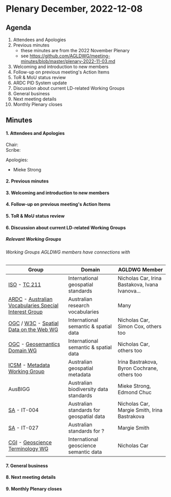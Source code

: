 # Plenary December, 2022-12-08

## Agenda

1. Attendees and Apologies
2. Previous minutes
    * these minutes are from the 2022 November Plenary
    * see <https://github.com/AGLDWG/meeting-minutes/blob/master/plenary-2022-11-03.md>
3. Welcoming and introduction to new members
4. Follow-up on previous meeting's Action Items
5. ToR & MoU status review
6. ARDC PID System update
7. Discussion about current LD-related Working Groups
8. General business 
9. Next meeting details
10. Monthly Plenary closes

## Minutes

#### 1. Attendees and Apologies

Chair:  
Scribe:   

Apologies:  
* Mieke Strong

#### 2. Previous minutes
#### 3. Welcoming and introduction to new members
#### 4. Follow-up on previous meeting's Action Items
#### 5. ToR & MoU status review
#### 6. Discussion about current LD-related Working Groups

##### Relevant Working Groups

###### Working Groups AGLDWG members have connections with

**Group** | **Domain** | **AGLDWG Member**
--- | --- | ---
[ISO](https://www.iso.org/home.html) - [TC 211](https://www.iso.org/committee/54904.html) | International geospatial standards | Nicholas Car, Irina Bastakova, Ivana Ivanova...
[ARDC](https://ardc.edu.au/) - [Australian Vocabularies Special Interest Group](https://sites.google.com/ardc.edu.au/avsig) | Australian research vocabularies | Many
[OGC](https://www.ogc.org/) / [W3C](https://w3.org/) - [Spatial Data on the Web WG](https://www.w3.org/2017/sdwig/) | International semantic & spatial data | Nicholas Car, Simon Cox, others too 
[OGC](https://www.ogc.org/) - [Geosemantics Domain WG](https://www.ogc.org/projects/groups/semantics) | International semantic & spatial data | Nicholas Car, others too
[ICSM](https://icsm.gov.au/) - [Metadata Working Group](https://www.icsm.gov.au/what-we-do/metadata-working-group) | Australian geospatial metadata | Irina Bastrakova, Byron Cochrane, others too
AusBIGG | Australian biodiversity data standards | Mieke Strong, Edmond Chuc
[SA](https://www.standards.org.au/) - IT-004 | Australian standards for geospatial data | Nicholas Car, Margie Smith, Irina Bastrakova
[SA](https://www.standards.org.au/) - IT-027 | Australian standards for ? |  Margie Smith
[CGI](https://cgi-iugs.org/) - [Geoscience Terminology WG](https://cgi-iugs.org/project/geoscienceterminology/) | International geoscience semantic data | Nicholas Car

#### 7. General business 
#### 8. Next meeting details
#### 9. Monthly Plenary closes

